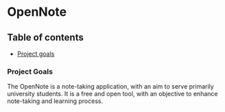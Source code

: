 # OpenNote

## Table of contents
- [Project goals](#project-goals)

### Project Goals

The OpenNote is a note-taking application, with an aim to serve primarily university students. It is a free and open tool, with an objective to enhance note-taking and learning process.